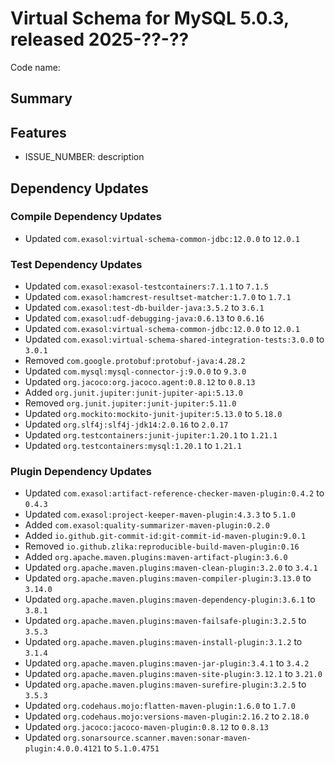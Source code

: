 # Virtual Schema for MySQL 5.0.3, released 2025-??-??

Code name:

## Summary

## Features

* ISSUE_NUMBER: description

## Dependency Updates

### Compile Dependency Updates

* Updated `com.exasol:virtual-schema-common-jdbc:12.0.0` to `12.0.1`

### Test Dependency Updates

* Updated `com.exasol:exasol-testcontainers:7.1.1` to `7.1.5`
* Updated `com.exasol:hamcrest-resultset-matcher:1.7.0` to `1.7.1`
* Updated `com.exasol:test-db-builder-java:3.5.2` to `3.6.1`
* Updated `com.exasol:udf-debugging-java:0.6.13` to `0.6.16`
* Updated `com.exasol:virtual-schema-common-jdbc:12.0.0` to `12.0.1`
* Updated `com.exasol:virtual-schema-shared-integration-tests:3.0.0` to `3.0.1`
* Removed `com.google.protobuf:protobuf-java:4.28.2`
* Updated `com.mysql:mysql-connector-j:9.0.0` to `9.3.0`
* Updated `org.jacoco:org.jacoco.agent:0.8.12` to `0.8.13`
* Added `org.junit.jupiter:junit-jupiter-api:5.13.0`
* Removed `org.junit.jupiter:junit-jupiter:5.11.0`
* Updated `org.mockito:mockito-junit-jupiter:5.13.0` to `5.18.0`
* Updated `org.slf4j:slf4j-jdk14:2.0.16` to `2.0.17`
* Updated `org.testcontainers:junit-jupiter:1.20.1` to `1.21.1`
* Updated `org.testcontainers:mysql:1.20.1` to `1.21.1`

### Plugin Dependency Updates

* Updated `com.exasol:artifact-reference-checker-maven-plugin:0.4.2` to `0.4.3`
* Updated `com.exasol:project-keeper-maven-plugin:4.3.3` to `5.1.0`
* Added `com.exasol:quality-summarizer-maven-plugin:0.2.0`
* Added `io.github.git-commit-id:git-commit-id-maven-plugin:9.0.1`
* Removed `io.github.zlika:reproducible-build-maven-plugin:0.16`
* Added `org.apache.maven.plugins:maven-artifact-plugin:3.6.0`
* Updated `org.apache.maven.plugins:maven-clean-plugin:3.2.0` to `3.4.1`
* Updated `org.apache.maven.plugins:maven-compiler-plugin:3.13.0` to `3.14.0`
* Updated `org.apache.maven.plugins:maven-dependency-plugin:3.6.1` to `3.8.1`
* Updated `org.apache.maven.plugins:maven-failsafe-plugin:3.2.5` to `3.5.3`
* Updated `org.apache.maven.plugins:maven-install-plugin:3.1.2` to `3.1.4`
* Updated `org.apache.maven.plugins:maven-jar-plugin:3.4.1` to `3.4.2`
* Updated `org.apache.maven.plugins:maven-site-plugin:3.12.1` to `3.21.0`
* Updated `org.apache.maven.plugins:maven-surefire-plugin:3.2.5` to `3.5.3`
* Updated `org.codehaus.mojo:flatten-maven-plugin:1.6.0` to `1.7.0`
* Updated `org.codehaus.mojo:versions-maven-plugin:2.16.2` to `2.18.0`
* Updated `org.jacoco:jacoco-maven-plugin:0.8.12` to `0.8.13`
* Updated `org.sonarsource.scanner.maven:sonar-maven-plugin:4.0.0.4121` to `5.1.0.4751`
